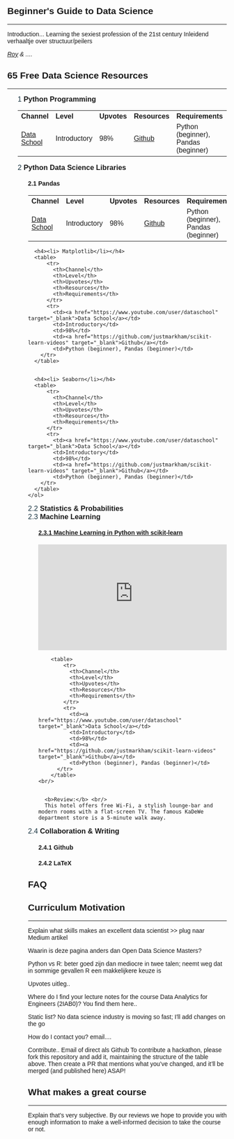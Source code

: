 <style>
  .embed-container { 
    position: relative; 
    padding-bottom: 56.25%; 
    height: 0; 
    overflow: hidden; 
    max-width: 100%; } 
  
  .embed-container iframe, .embed-container object, .embed-container embed { 
    position: absolute; 
    top: 0; 
    left: 0; 
    width: 100%; 
    height: 100%; 
  }
  
  th{text-align: left;}
  
  ol {counter-reset: item }
  
  li{display: block }
  
  li:before { 
    content: counters(item, ".") " "; 
    counter-increment: item;
  }
  
  ol > li:before{
    font-size: 1.17em;
    margin-bottom: 1rem;
    font-weight: normal;
    color: #193441;
  }
  
  h3 {
    margin-top: 0px;
    display: inline;
  }
  
  h2 {font-weight: 600}
  
  body { 
    font-family: "Avenir", "Avenir Next", sans-serif; 
    font-weight: 300;
  }
  
  .project-name{
    font-family: 'Avenir', sans-serif;
    font-weight: 500;
  }
  
  .project-tagline {
    font-size: 1.25rem;
    font-family: Avenir Next;
    font-weight: 300;
  }
  
  .page-header {
    background-image: linear-gradient(120deg, #193441, #CBDBD7);
  }
  
  .main-content h2 { color: #193441}
  .main-content h3 { color: #3E606F}
  .main-content h4 { color: #91AAB4}
  
  
</style>

<h2>Beginner's Guide to Data Science</h2>
<hr>

Introduction...
Learning the sexiest profession of the 21st century
Inleidend verhaaltje over structuur/peilers

<i><a href="http://github.com/royklaassebos">Roy</a> & .... </i>

<h2>65 Free Data Science Resources</h2>
<hr>

<ol> 
  
  <li><h3>Python Programming</h3>
  
  <table>
      <tr>
        <th>Channel</th>
        <th>Level</th>
        <th>Upvotes</th>
        <th>Resources</th>
        <th>Requirements</th>
      </tr>
      <tr>
        <td><a href="https://www.youtube.com/user/dataschool" target="_blank">Data School</a></td>
        <td>Introductory</td>
        <td>98%</td>
        <td><a href="https://github.com/justmarkham/scikit-learn-videos" target="_blank">Github</a></td>
        <td>Python (beginner), Pandas (beginner)</td>
    </tr>
  </table>
  </li>

  
  <li><h3> Python Data Science Libraries</h3>
      <ol>
        <h4><li> Pandas</li></h4>
        <table>
            <tr>
              <th>Channel</th>
              <th>Level</th>
              <th>Upvotes</th>
              <th>Resources</th>
              <th>Requirements</th>
            </tr>
            <tr>
              <td><a href="https://www.youtube.com/user/dataschool" target="_blank">Data School</a></td>
              <td>Introductory</td>
              <td>98%</td>
              <td><a href="https://github.com/justmarkham/scikit-learn-videos" target="_blank">Github</a></td>
              <td>Python (beginner), Pandas (beginner)</td>
          </tr>
        </table>

    
      <h4><li> Matplotlib</li></h4>
      <table>
          <tr>
            <th>Channel</th>
            <th>Level</th>
            <th>Upvotes</th>
            <th>Resources</th>
            <th>Requirements</th>
          </tr>
          <tr>
            <td><a href="https://www.youtube.com/user/dataschool" target="_blank">Data School</a></td>
            <td>Introductory</td>
            <td>98%</td>
            <td><a href="https://github.com/justmarkham/scikit-learn-videos" target="_blank">Github</a></td>
            <td>Python (beginner), Pandas (beginner)</td>
        </tr>
      </table>
    
    
      <h4><li> Seaborn</li></h4>
      <table>
          <tr>
            <th>Channel</th>
            <th>Level</th>
            <th>Upvotes</th>
            <th>Resources</th>
            <th>Requirements</th>
          </tr>
          <tr>
            <td><a href="https://www.youtube.com/user/dataschool" target="_blank">Data School</a></td>
            <td>Introductory</td>
            <td>98%</td>
            <td><a href="https://github.com/justmarkham/scikit-learn-videos" target="_blank">Github</a></td>
            <td>Python (beginner), Pandas (beginner)</td>
        </tr>
      </table>
    </ol>
  </li>



<li><h3> Statistics & Probabilities</h3>
</li>



<li>
  <h3> Machine Learning</h3>
    <ol>  
      <h4><a href="https://www.youtube.com/playlist?list=PL5-da3qGB5ICeMbQuqbbCOQWcS6OYBr5A" target="_blank"><li> Machine Learning in Python with scikit-learn</li></a></h4>
      <div class='embed-container'><iframe src="https://www.youtube.com/embed/elojMnjn4kk?rel=0" frameborder="0" gesture="media" allow="encrypted-media" allowfullscreen></iframe></div>

        <table>
            <tr>
              <th>Channel</th>
              <th>Level</th>
              <th>Upvotes</th>
              <th>Resources</th>
              <th>Requirements</th>
            </tr>
            <tr>
              <td><a href="https://www.youtube.com/user/dataschool" target="_blank">Data School</a></td>
              <td>Introductory</td>
              <td>98%</td>
              <td><a href="https://github.com/justmarkham/scikit-learn-videos" target="_blank">Github</a></td>
              <td>Python (beginner), Pandas (beginner)</td>
          </tr>
        </table>
    <br/>


      <b>Review:</b> <br/>
      This hotel offers free Wi-Fi, a stylish lounge-bar and modern rooms with a flat-screen TV. The famous KaDeWe department store is a 5-minute walk away.
  </ol>
</li>

<li>
  <h3> Collaboration & Writing</h3>
  <ol>
    <h4><li> Github</li></h4>
    <h4><li> LaTeX</li></h4>
  </ol>
</li>
  
<h2>FAQ</h2>
<h2>Curriculum Motivation</h2>
<hr>
Explain what skills makes an excellent data scientist >> plug naar Medium artikel


Waarin is deze pagina anders dan Open Data Science Masters? 

Python vs R: beter goed zijn dan mediocre in twee talen; neemt weg dat in sommige gevallen R een makkelijkere keuze is


Upvotes uitleg..

Where do I find your lecture notes for the course Data Analytics for Engineers (2IAB0)? 
You find them here..

Static list? No data science industry is moving so fast; I'll add changes on the go

How do I contact you? 
email....

Contribute.. 
Email of direct als Github
To contribute a hackathon, please fork this repository and add it, maintaining the structure of the table above. Then create a PR that mentions what you’ve changed, and it’ll be merged (and published here) ASAP!



<h2>What makes a great course</h2>
<hr>
Explain that's very subjective. By our reviews we hope to provide you with enough information to make a well-informed decision to take the course or not.


